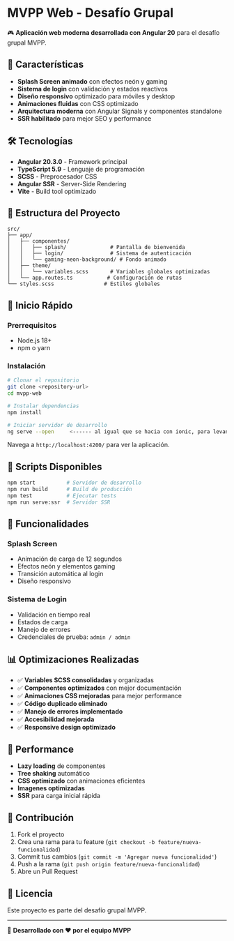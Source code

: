 # MVPP Web - Desafío Grupal

🎮 **Aplicación web moderna desarrollada con Angular 20** para el desafío grupal MVPP.

## 🚀 Características

- **Splash Screen animado** con efectos neón y gaming
- **Sistema de login** con validación y estados reactivos
- **Diseño responsivo** optimizado para móviles y desktop
- **Animaciones fluidas** con CSS optimizado
- **Arquitectura moderna** con Angular Signals y componentes standalone
- **SSR habilitado** para mejor SEO y performance

## 🛠️ Tecnologías

- **Angular 20.3.0** - Framework principal
- **TypeScript 5.9** - Lenguaje de programación
- **SCSS** - Preprocesador CSS
- **Angular SSR** - Server-Side Rendering
- **Vite** - Build tool optimizado

## 📱 Estructura del Proyecto

```
src/
├── app/
│   ├── componentes/
│   │   ├── splash/              # Pantalla de bienvenida
│   │   ├── login/               # Sistema de autenticación
│   │   └── gaming-neon-background/ # Fondo animado
│   ├── theme/
│   │   └── variables.scss       # Variables globales optimizadas
│   └── app.routes.ts           # Configuración de rutas
└── styles.scss                # Estilos globales
```

## 🚀 Inicio Rápido

### Prerrequisitos
- Node.js 18+ 
- npm o yarn

### Instalación

```bash
# Clonar el repositorio
git clone <repository-url>
cd mvpp-web

# Instalar dependencias
npm install

# Iniciar servidor de desarrollo
ng serve --open     <------ al igual que se hacia con ionic, para levantar la pagina.
```

Navega a `http://localhost:4200/` para ver la aplicación.

## 📝 Scripts Disponibles

```bash
npm start          # Servidor de desarrollo
npm run build      # Build de producción
npm test           # Ejecutar tests
npm run serve:ssr  # Servidor SSR
```

## 🎯 Funcionalidades

### Splash Screen
- Animación de carga de 12 segundos
- Efectos neón y elementos gaming
- Transición automática al login
- Diseño responsivo

### Sistema de Login
- Validación en tiempo real
- Estados de carga
- Manejo de errores
- Credenciales de prueba: `admin / admin`

## 📊 Optimizaciones Realizadas

- ✅ **Variables SCSS consolidadas** y organizadas
- ✅ **Componentes optimizados** con mejor documentación
- ✅ **Animaciones CSS mejoradas** para mejor performance
- ✅ **Código duplicado eliminado**
- ✅ **Manejo de errores implementado**
- ✅ **Accesibilidad mejorada**
- ✅ **Responsive design optimizado**

## 💱 Performance

- **Lazy loading** de componentes
- **Tree shaking** automático
- **CSS optimizado** con animaciones eficientes
- **Imagenes optimizadas**
- **SSR** para carga inicial rápida

## 👥 Contribución

1. Fork el proyecto
2. Crea una rama para tu feature (`git checkout -b feature/nueva-funcionalidad`)
3. Commit tus cambios (`git commit -m 'Agregar nueva funcionalidad'`)
4. Push a la rama (`git push origin feature/nueva-funcionalidad`)
5. Abre un Pull Request

## 📝 Licencia

Este proyecto es parte del desafío grupal MVPP.

---

🚀 **Desarrollado con ❤️ por el equipo MVPP**

